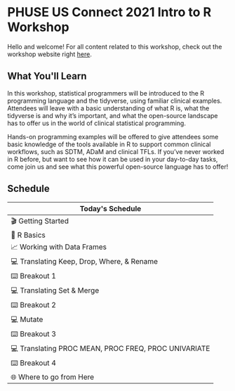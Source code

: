 # PHUSE US Connect 2021 Intro to R Workshop

Hello and welcome! For all content related to this workshop, check out the workshop website right [here](https://atorus-research.github.io/phuse_intro_to_r_2021_website/).

## What You'll Learn
In this workshop, statistical programmers will be introduced to the R programming language and the tidyverse, using familiar clinical examples. Attendees will leave with a basic understanding of what R is, what the tidyverse is and why it’s important, and what the open-source landscape has to offer us in the world of clinical statistical programming.

Hands-on programming examples will be offered to give attendees some basic knowledge of the tools available in R to support common clinical workflows, such as SDTM, ADaM and clinical TFLs. If you’ve never worked in R before, but want to see how it can be used in your day-to-day tasks, come join us and see what this powerful open-source language has to offer!

## Schedule 

| Today's Schedule |
| --- | 
| 🎬 Getting Started | 
| 📓 R Basics | 
| 📈 Working with Data Frames |
| 💻 Translating Keep, Drop, Where, & Rename | 
| ⌨️ Breakout 1 |
| 💻 Translating Set & Merge | 
| ⌨️ Breakout 2 |
| 💻  Mutate | 
| ⌨️ Breakout 3 |
| 💻  Translating PROC MEAN, PROC FREQ, PROC UNIVARIATE | 
| ⌨️ Breakout 4 |
| 🌐 Where to go from Here | 


